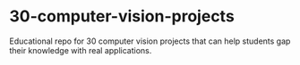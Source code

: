 # 30-computer-vision-projects
Educational repo for 30 computer vision projects that can help students gap their knowledge with real applications.
